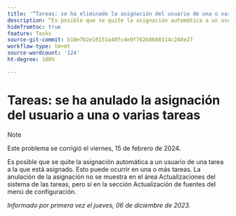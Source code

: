 ```yaml
---
title: '“Tareas: se ha eliminado la asignación del usuario de una o varias tareas”'
description: “Es posible que se quite la asignación automática a un usuario de una tarea a la que está asignado. Esto puede ocurrir en una o más tareas. La anulación de la asignación no se muestra en el área Actualizaciones del sistema de las tareas, aunque sí en la sección Actualización de fuentes del menú de configuración”.
hidefromtoc: true
feature: Tasks
source-git-commit: b10e7b2e10151a40fc4e9f762b8688114c248e27
workflow-type: tm+mt
source-wordcount: '124'
ht-degree: 100%

---
```



# Tareas: se ha anulado la asignación del usuario a una o varias tareas

>[!NOTE]
>
>Este problema se corrigió el viernes, 15 de febrero de 2024.

Es posible que se quite la asignación automática a un usuario de una tarea a la que está asignado. Esto puede ocurrir en una o más tareas. La anulación de la asignación no se muestra en el área Actualizaciones del sistema de las tareas, pero sí en la sección Actualización de fuentes del menú de configuración.

_Informado por primera vez el jueves, 06 de diciembre de 2023._
